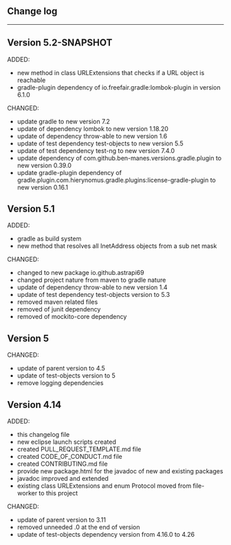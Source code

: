 ## Change log
----------------------

Version 5.2-SNAPSHOT
-------------

ADDED:

- new method in class URLExtensions that checks if a URL object is reachable
- gradle-plugin dependency of io.freefair.gradle:lombok-plugin in version 6.1.0

CHANGED:

- update gradle to new version 7.2
- update of dependency lombok to new version 1.18.20
- update of dependency throw-able to new version 1.6
- update of test dependency test-objects to new version 5.5
- update of test dependency test-ng to new version 7.4.0
- update dependency of com.github.ben-manes.versions.gradle.plugin to new version 0.39.0
- update gradle-plugin dependency of gradle.plugin.com.hierynomus.gradle.plugins:license-gradle-plugin to new version 0.16.1

Version 5.1
-------------

ADDED:

- gradle as build system
- new method that resolves all InetAddress objects from a sub net mask

CHANGED:

- changed to new package io.github.astrapi69
- changed project nature from maven to gradle nature
- update of dependency throw-able  to new version 1.4
- update of test dependency test-objects version to 5.3
- removed maven related files
- removed of junit dependency
- removed of mockito-core dependency

Version 5
-------------

CHANGED:

- update of parent version to 4.5
- update of test-objects version to 5
- remove logging dependencies

Version 4.14
-------------

ADDED:
 
- this changelog file
- new eclipse launch scripts created
- created PULL_REQUEST_TEMPLATE.md file
- created CODE_OF_CONDUCT.md file
- created CONTRIBUTING.md file
- provide new package.html for the javadoc of new and existing packages
- javadoc improved and extended 
- existing class URLExtensions and enum Protocol moved from file-worker to this project

CHANGED:

- update of parent version to 3.11
- removed unneeded .0 at the end of version
- update of test-objects dependency version from 4.16.0 to 4.26 
